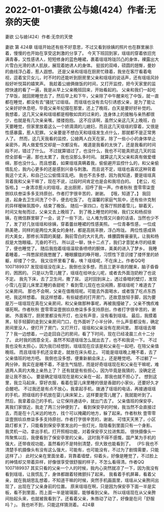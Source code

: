 # 2022-01-01妻欲 公与媳(424）作者:无奈的天使



妻欲 公与媳(424）作者:无奈的天使



妻欲 第 424章
瑶瑶开始还有些不好意思，不过又看到徐姨的照片也在群里展示着，慢慢的也开始在享受这刺激的分享了。
今天下班回到家，瑶瑶的穿着依旧充满青春，又性感诱人，短短修身的蓝色睡裙，裹着瑶瑶玲珑凹凸的身体，裸露出大片雪白光滑的诱人肌肤，展现着她诱人的身体。 挺拔的双峰，硕圆的翘臀，曼妙的曲线浮凸着，惹人遐想。
还是父亲和瑶瑶在厨房忙碌着，我坐在客厅看着电视，逗着宝贝女儿，时不时的还能听到厨房里父亲和瑶瑶的说话声，还有瑶瑶风铃般好听悦耳的嬉笑声。
我趁着公媳俩做饭的时间，又打开监控，把今天家里的监控快速的看了一遍，我是从早上父亲晚班回来，开始看起的。 父亲和我们一起吃了早饭，就回房睡觉去了，然后早上和下午，父亲除了中午醒来吃了中饭，就一直都在睡觉，都没有去“骚扰”过瑶瑶。
而瑶瑶也没有去勾引诱惑父亲，是为了能让父亲好好休息吧，毕竟父亲年纪摆在那里，还上了晚班，白天是要好好补觉的。
我想着，这几天父亲和瑶瑶都是相敬如宾的过来的，连身体上的接触与亲热都很少，也就是有几次亲亲嘴，搂搂抱抱。 这不应该啊，虽然父亲这几天上晚班，白天要睡觉，但家里放着这么一个娇滴滴的儿媳妇，而且这几天瑶瑶的穿着，又很是性感暴露，惹人犯罪。 父亲要是不想白天和瑶瑶发生点什么，那就都不是正常男人了。
然而，这几天我看的监控，公媳两人白天在家，除了一些小小的身体举止亲密外，两人做爱性交却是一次都没有。
难道是我看的太快了，还是我看的时间段不对，错过了什么。
不过就算错过了，也没什么，我也不可能真把这几天的监控全部看一遍，那也太累了，我也没那么多时间。
就算这几天父亲和真有做爱缠绵，那也没什么，而且想着，如果瑶瑶真瞒着我，偷偷避开监控什么的，和父亲偷情乱伦，我内心更多的还是感到兴奋与刺激。 而且说不定，瑶瑶也喜欢这种背着我这个丈夫，和自己公公偷情淫乱吧。
我也不去多想，因为我知道，要是瑶瑶真背着我和父亲干嘛了，现在不说，过段时间肯定也是会和我坦白的。
【老公，吃饭啦。】 一身清凉惹火的瑶瑶，走出厨房，招呼了我一声。作者秋秋 壹零零柒壹捌玖玖叁柒多多支持原创，作者打字很辛苦的，谢谢。
【哦，知道了。】 我回道，起身去卫生间洗了个手，便去吃饭了。
在温馨的家庭气氛中，还有些许克制的异样暧昧氛围中，结束了晚饭。
随后一家四口，在客厅照顾着雪儿，聊着天，时间又匆匆而过，父亲又去上晚班了。
到了晚上睡觉的时候，我们又和杨叔徐姨，在微信群里聊了一会，说了一些下流，让人难为情又兴奋的话语，当然也少不了，发了好几张瑶瑶和徐姨，穿着蕾丝睡裙的性感美照。 一位青春性感，一位成熟美艳，同样的是两位大美女的身材，都是高挑丰腴，浮凸玲珑。 两位性感成熟的大美女，那修长浑圆的美腿，胸前雪白的大片乳肉，蜂腰圆臀豪豪乳，让我和杨叔是大饱眼福，亢奋的不行。
所以这一聊，快十二点了，我们才意犹未尽的结束了，便也睡觉了。
随后我抱着瑶瑶温软香喷喷的酮体，美美的进入了梦乡。
我睡着睡着，一阵憋尿把我憋醒了，睡眼朦胧的睁开眼，习惯性下意识搂了搂怀里的娇躯，却搂了个空。 我又往怀里看了看，咦？瑶瑶呢，不在床上。作者QQ号 1007189937
发现瑶瑶没在床上，我倒也没多想，而且三更半夜的醒来，脑子昏昏的，困困的。 只是以为雪儿醒了，瑶瑶在给哄女儿呢，或者去外面泡奶粉了也说不定。
我先下床，去了卫生间，撒了尿。 这时回到床上，透过昏暗的壁灯，发现小雪儿在婴儿床里正睡的香甜呢？
看到雪儿现在也没闹腾，那瑶瑶呢？难道去了父亲房间。 那也不会啊，父亲在值晚班呢。可能去外面喝水，或者饿了吃点东西吧，我这样想着。
我这样想着，有些疑惑的打开房门，还故意放轻手脚，因为要是万一瑶瑶现在真在父亲房间，和父亲做那种事呢，再被我撞破了，父亲不愧疚难堪死啊。作者秋秋 壹零零柒壹捌玖玖叁柒多多支持原创，作者打字很辛苦的，谢谢。
外面客厅，厨房里都没有开灯，也没有声音，没有看到瑶瑶。
最后，我摸着黑，轻手轻脚的走到父亲房间门口，在外面听了小半分钟，什么声音都没有，确定房间里没人，便打开了房门，又打开灯，瑶瑶和父亲没有在房间里。
那瑶瑶去哪了？我一边想着，一边走回自己的房间，看了下时间，现在已经凌晨三点十二分了。
此时我的困意全无，虽然不知道瑶瑶怎么就出去了，也不和我说一下。 不过我也没有太担心，因为我已经想到，瑶瑶现在应该是和父亲在一起吧，在陪父亲值晚班。 而且瑶瑶手机还没拿走，就放在床头柜上。
可能是瑶瑶晚上睡不着，去了父亲值班的地方吧。
我倒也没多想，便重新躺会床上，还是睡觉吧。
不过躺了一两分钟，我实在是睡不着，不是生气恼怒，而是好奇瑶瑶现在和父亲在干嘛呢，难道两人真的大晚上亲热上了？
还有就是有些担心，因为毕竟是我猜的，没确定还是让我不放心。 要是确定瑶瑶现在是和父亲在一起，那我也就不担心了。
想到这里，我立马起床，穿好衣服，看着在婴儿床里睡的很是香甜的小家伙，还要好久才会醒吧。
不过我还是有点不放心，我拿起手机，拨通了瑶瑶的电话，再接通瑶瑶的手机，把瑶瑶的手机放在婴儿床床架上，这样要是雪儿醒了，我就能听到了。
然后，我拿着自己的手机，让它保持通话中，就出门去了。
父亲值班的保安亭，离我们家很近，我走了两三分钟便到了。  看到保安亭的时候，我当然不会直接过去，而是在十几米远的地方，找个可以掩藏的地方，躲了起来。作者秋秋 壹零零柒壹捌玖玖叁柒多多支持原创，作者打字很辛苦的，谢谢。
可惜天天黑了，小区路灯都关了，只能看到保安亭里发出的一些灯光，隐隐看到里面只有一个身影。
我灵机一动，拿出手机，打开照相功能，对着保安亭又拉进焦距。
很快摄像头一阵聚焦以后，我便看到了保安亭里的父亲。
这时我不得不感慨，国产某为手机的强大，还带夜视功能，虽然看的不是特别清楚，但大致也能看到了。 （PS:我也不清楚手机摄像头有没有这么强大，可能有，也可能没有，不过为了剧情需要，只能这样了。）  此时父亲在里面坐着，背靠着墙壁，仰着头，好像是睡觉了，不过脸上的神情却又带着异样，好像很享受很舒服的样子，不怎么看得清。作者QQ 1007189937
其实只看的父亲一个人的时候，我内心突然就凉了一下，因为我没有看到瑶瑶，让我慌乱了，身体都跟着轻微颤抖了起来。
我看着手机屏幕，看着父亲，就在我胡思乱想着，不知道干嘛的时候，突然手机画面里，瑶瑶从父亲胯间出现了，出现在了父亲身前的位置。
原来瑶瑶在啊，只是因为保安亭下面一半是实板，看不到里面，而上面一半是玻璃窗，能够看到父亲。
所以瑶瑶现在从父亲胯间抬起头来，也就被我看到了。还看着父亲，朱唇动了动了，好像是在问「舒服吗？」。 我也听不到，只能这样猜测着。 424章


